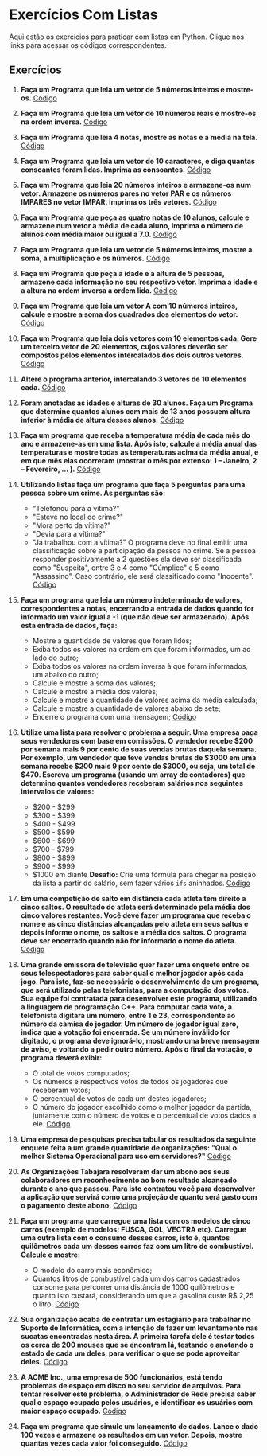 # Exercícios Com Listas

Aqui estão os exercícios para praticar com listas em Python. Clique nos links para acessar os códigos correspondentes.

## Exercícios

1. **Faça um Programa que leia um vetor de 5 números inteiros e mostre-os.**
   [Código](./5_numeros_inteiros.py)

2. **Faça um Programa que leia um vetor de 10 números reais e mostre-os na ordem inversa.**
   [Código](./10_numeros_reais.py)

3. **Faça um Programa que leia 4 notas, mostre as notas e a média na tela.**
   [Código](./media_4_notas.py)

4. **Faça um Programa que leia um vetor de 10 caracteres, e diga quantas consoantes foram lidas. Imprima as consoantes.**
   [Código](./consoantes.py)

5. **Faça um Programa que leia 20 números inteiros e armazene-os num vetor. Armazene os números pares no vetor PAR e os números IMPARES no vetor IMPAR. Imprima os três vetores.**
   [Código](./20_numeros.py)

6. **Faça um Programa que peça as quatro notas de 10 alunos, calcule e armazene num vetor a média de cada aluno, imprima o número de alunos com média maior ou igual a 7.0.**
   [Código](./4_notas.py)

7. **Faça um Programa que leia um vetor de 5 números inteiros, mostre a soma, a multiplicação e os números.**
   [Código](./5_inteiros.py)

8. **Faça um Programa que peça a idade e a altura de 5 pessoas, armazene cada informação no seu respectivo vetor. Imprima a idade e a altura na ordem inversa a ordem lida.**
   [Código](./5_pessoas.py)

9. **Faça um Programa que leia um vetor A com 10 números inteiros, calcule e mostre a soma dos quadrados dos elementos do vetor.**
   [Código](./soma_quadrados.py)

10. **Faça um Programa que leia dois vetores com 10 elementos cada. Gere um terceiro vetor de 20 elementos, cujos valores deverão ser compostos pelos elementos intercalados dos dois outros vetores.**
    [Código](./intercalado.py)

11. **Altere o programa anterior, intercalando 3 vetores de 10 elementos cada.**
    [Código](./10_elementos.py)

12. **Foram anotadas as idades e alturas de 30 alunos. Faça um Programa que determine quantos alunos com mais de 13 anos possuem altura inferior à média de altura desses alunos.**
    [Código](./30_alunis.py)

13. **Faça um programa que receba a temperatura média de cada mês do ano e armazene-as em uma lista. Após isto, calcule a média anual das temperaturas e mostre todas as temperaturas acima da média anual, e em que mês elas ocorreram (mostrar o mês por extenso: 1 – Janeiro, 2 – Fevereiro, ... ).**
    [Código](./temperatura.py)

14. **Utilizando listas faça um programa que faça 5 perguntas para uma pessoa sobre um crime. As perguntas são:**
    - "Telefonou para a vítima?"
    - "Esteve no local do crime?"
    - "Mora perto da vítima?"
    - "Devia para a vítima?"
    - "Já trabalhou com a vítima?"
    O programa deve no final emitir uma classificação sobre a participação da pessoa no crime. Se a pessoa responder positivamente a 2 questões ela deve ser classificada como "Suspeita", entre 3 e 4 como "Cúmplice" e 5 como "Assassino". Caso contrário, ele será classificado como "Inocente".
    [Código](./crime.py)

15. **Faça um programa que leia um número indeterminado de valores, correspondentes a notas, encerrando a entrada de dados quando for informado um valor igual a -1 (que não deve ser armazenado). Após esta entrada de dados, faça:**
    - Mostre a quantidade de valores que foram lidos;
    - Exiba todos os valores na ordem em que foram informados, um ao lado do outro;
    - Exiba todos os valores na ordem inversa à que foram informados, um abaixo do outro;
    - Calcule e mostre a soma dos valores;
    - Calcule e mostre a média dos valores;
    - Calcule e mostre a quantidade de valores acima da média calculada;
    - Calcule e mostre a quantidade de valores abaixo de sete;
    - Encerre o programa com uma mensagem;
    [Código](./inderteminado.py)

16. **Utilize uma lista para resolver o problema a seguir. Uma empresa paga seus vendedores com base em comissões. O vendedor recebe $200 por semana mais 9 por cento de suas vendas brutas daquela semana. Por exemplo, um vendedor que teve vendas brutas de $3000 em uma semana recebe $200 mais 9 por cento de $3000, ou seja, um total de $470. Escreva um programa (usando um array de contadores) que determine quantos vendedores receberam salários nos seguintes intervalos de valores:**
    - $200 - $299
    - $300 - $399
    - $400 - $499
    - $500 - $599
    - $600 - $699
    - $700 - $799
    - $800 - $899
    - $900 - $999
    - $1000 em diante
    **Desafio:** Crie uma fórmula para chegar na posição da lista a partir do salário, sem fazer vários `ifs` aninhados.
    [Código](./salario.py)

17. **Em uma competição de salto em distância cada atleta tem direito a cinco saltos. O resultado do atleta será determinado pela média dos cinco valores restantes. Você deve fazer um programa que receba o nome e as cinco distâncias alcançadas pelo atleta em seus saltos e depois informe o nome, os saltos e a média dos saltos. O programa deve ser encerrado quando não for informado o nome do atleta.**
    [Código](./atleta.py)

18. **Uma grande emissora de televisão quer fazer uma enquete entre os seus telespectadores para saber qual o melhor jogador após cada jogo. Para isto, faz-se necessário o desenvolvimento de um programa, que será utilizado pelas telefonistas, para a computação dos votos. Sua equipe foi contratada para desenvolver este programa, utilizando a linguagem de programação C++. Para computar cada voto, a telefonista digitará um número, entre 1 e 23, correspondente ao número da camisa do jogador. Um número de jogador igual zero, indica que a votação foi encerrada. Se um número inválido for digitado, o programa deve ignorá-lo, mostrando uma breve mensagem de aviso, e voltando a pedir outro número. Após o final da votação, o programa deverá exibir:**
    - O total de votos computados;
    - Os números e respectivos votos de todos os jogadores que receberam votos;
    - O percentual de votos de cada um destes jogadores;
    - O número do jogador escolhido como o melhor jogador da partida, juntamente com o número de votos e o percentual de votos dados a ele.
    [Código](./emissora.py)

19. **Uma empresa de pesquisas precisa tabular os resultados da seguinte enquete feita a um grande quantidade de organizações: "Qual o melhor Sistema Operacional para uso em servidores?"**
    [Código](./empresa.py)

20. **As Organizações Tabajara resolveram dar um abono aos seus colaboradores em reconhecimento ao bom resultado alcançado durante o ano que passou. Para isto contratou você para desenvolver a aplicação que servirá como uma projeção de quanto será gasto com o pagamento deste abono.**
    [Código](./tabajara.py)

21. **Faça um programa que carregue uma lista com os modelos de cinco carros (exemplo de modelos: FUSCA, GOL, VECTRA etc). Carregue uma outra lista com o consumo desses carros, isto é, quantos quilômetros cada um desses carros faz com um litro de combustível. Calcule e mostre:**
    - O modelo do carro mais econômico;
    - Quantos litros de combustível cada um dos carros cadastrados consome para percorrer uma distância de 1000 quilômetros e quanto isto custará, considerando um que a gasolina custe R$ 2,25 o litro.
    [Código](./carros.py)

22. **Sua organização acaba de contratar um estagiário para trabalhar no Suporte de Informática, com a intenção de fazer um levantamento nas sucatas encontradas nesta área. A primeira tarefa dele é testar todos os cerca de 200 mouses que se encontram lá, testando e anotando o estado de cada um deles, para verificar o que se pode aproveitar deles.**
    [Código](./estagio.py)

23. **A ACME Inc., uma empresa de 500 funcionários, está tendo problemas de espaço em disco no seu servidor de arquivos. Para tentar resolver este problema, o Administrador de Rede precisa saber qual o espaço ocupado pelos usuários, e identificar os usuários com maior espaço ocupado.**
    [Código](./acme.py)

24. **Faça um programa que simule um lançamento de dados. Lance o dado 100 vezes e armazene os resultados em um vetor. Depois, mostre quantas vezes cada valor foi conseguido.**
    [Código](./dados.py)
